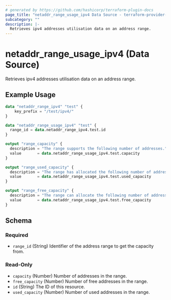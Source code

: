 ```yaml
---
# generated by https://github.com/hashicorp/terraform-plugin-docs
page_title: "netaddr_range_usage_ipv4 Data Source - terraform-provider-netaddr"
subcategory: ""
description: |-
  Retrieves ipv4 addresses utilisation data on an address range.
---
```


# netaddr_range_usage_ipv4 (Data Source)

Retrieves ipv4 addresses utilisation data on an address range.

## Example Usage

```terraform
data "netaddr_range_ipv4" "test" {
    key_prefix = "/test/ipv4/"
}

data "netaddr_range_usage_ipv4" "test" {
  range_id = data.netaddr_range_ipv4.test.id
}

output "range_capacity" {
  description = "The range supports the following number of addresses."
  value       = data.netaddr_range_usage_ipv4.test.capacity
}

output "range_used_capacity" {
  description = "The range has allocated the following number of addresses."
  value       = data.netaddr_range_usage_ipv4.test.used_capacity
}

output "range_free_capacity" {
  description = "The range can allocate the following number of addresses before running out of ips."
  value       = data.netaddr_range_usage_ipv4.test.free_capacity
}
```

<!-- schema generated by tfplugindocs -->
## Schema

### Required

- `range_id` (String) Identifier of the address range to get the capacity from.

### Read-Only

- `capacity` (Number) Number of addresses in the range.
- `free_capacity` (Number) Number of free addresses in the range.
- `id` (String) The ID of this resource.
- `used_capacity` (Number) Number of used addresses in the range.

